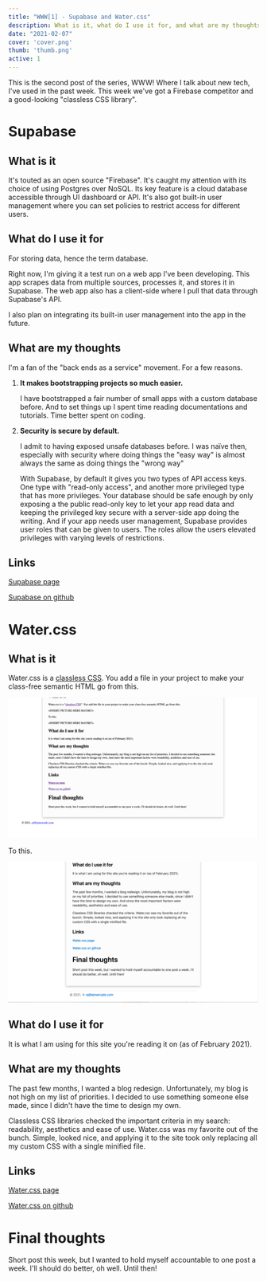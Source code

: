 ```yaml
---
title: "WWW[1] - Supabase and Water.css"
description: What is it, what do I use it for, and what are my thoughts on Supabase and Water.css
date: "2021-02-07"
cover: 'cover.png'
thumb: 'thumb.png'
active: 1
---
```


This is the second post of the series, WWW! Where I talk about new tech, I've used in the past week. This week we've got a Firebase competitor and a good-looking "classless CSS library".

# Supabase

## What is it

It's touted as an open source "Firebase". It's caught my attention with its choice of using Postgres over NoSQL. Its key feature is a cloud database accessible through UI dashboard or API. It's also got built-in user management where you can set policies to restrict access for different users.

## What do I use it for

For storing data, hence the term database. 

Right now, I'm giving it a test run on a web app I've been developing. This app scrapes data from multiple sources, processes it, and stores it in Supabase. The web app also has a client-side where I pull that data through Supabase's API.

I also plan on integrating its built-in user management into the app in the future.

## What are my thoughts

I'm a fan of the "back ends as a service" movement. For a few reasons.

1. **It makes bootstrapping projects so much easier.**
   
    I have bootstrapped a fair number of small apps with a custom database before. And to set things up I spent time reading documentations and tutorials. Time better spent on coding.

2. **Security is secure by default.**
    
    I admit to having exposed unsafe databases before. I was naïve then, especially with security where doing things the "easy way" is almost always the same as doing things the "wrong way"

    With Supabase, by default it gives you two types of API access keys. One type with "read-only access", and another more privileged type that has more privileges. Your database should be safe enough by only exposing a the public read-only key to let your app read data and keeping the privileged key secure with a server-side app doing the writing. And if your app needs user management, Supabase provides user roles that can be given to users. The roles allow the users elevated privileges with varying levels of restrictions.

## Links

[Supabase page](https://supabase.io/)

[Supabase on github](https://github.com/supabase)

# Water.css

## What is it

Water.css is a [classless CSS](https://github.com/dbohdan/classless-css). You add a file in your project to make your class-free semantic HTML go from this. 

![Before CSS was applied](before.png "Before CSS was applied")

To this.

![After CSS was applied](after.png "After CSS was applied")

## What do I use it for

It is what I am using for this site you're reading it on (as of February 2021). 

## What are my thoughts

The past few months, I wanted a blog redesign. Unfortunately, my blog is not high on my list of priorities. I decided to use something someone else made, since I didn't have the time to design my own. 

Classless CSS libraries checked the important criteria in my search: readability, aesthetics and ease of use. Water.css was my favorite out of the bunch. Simple, looked nice, and applying it to the site took only replacing all my custom CSS with a single minified file.

## Links

[Water.css page](https://watercss.kognise.dev/)

[Water.css on github](https://github.com/kognise/water.css)


# Final thoughts

Short post this week, but I wanted to hold myself accountable to one post a week. I'll should do better, oh well. Until then! 